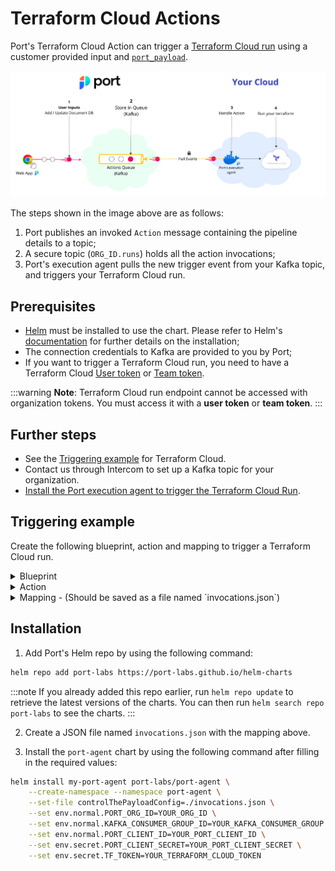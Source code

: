 # Terraform Cloud Actions

Port's Terraform Cloud Action can trigger
a [Terraform Cloud run](https://developer.hashicorp.com/terraform/cloud-docs/api-docs/run#create-a-run) using a customer
provided input
and [`port_payload`](../../self-service-actions-deep-dive/self-service-actions-deep-dive.md#action-message-structure).

![Port Kafka Architecture](../../../../static/img/self-service-actions/setup-backend/terraform-cloud/terraform-cloud-agent-architecture.png)

The steps shown in the image above are as follows:

1. Port publishes an invoked `Action` message containing the pipeline details to a topic;
2. A secure topic (`ORG_ID.runs`) holds all the action invocations;
3. Port's execution agent pulls the new trigger event from your Kafka topic, and triggers your Terraform Cloud run.

## Prerequisites

- [Helm](https://helm.sh) must be installed to use the chart. Please refer to
  Helm's [documentation](https://helm.sh/docs) for further details on the installation;
- The connection credentials to Kafka are provided to you by Port;
- If you want to trigger a Terraform Cloud run, you need to have a Terraform Cloud
  [User token](https://developer.hashicorp.com/terraform/cloud-docs/users-teams-organizations/users#api-tokens) or
  [Team token](https://developer.hashicorp.com/terraform/cloud-docs/users-teams-organizations/api-tokens#team-api-tokens).

:::warning
**Note**: Terraform Cloud run endpoint cannot be accessed with organization tokens. You must access it with a **user
token** or **team token**.
:::

## Further steps

- See the [Triggering example](#Triggering-example) for Terraform Cloud.
- Contact us through Intercom to set up a Kafka topic for your organization.
- [Install the Port execution agent to trigger the Terraform Cloud Run](#Installation).

## Triggering example

Create the following blueprint, action and mapping to trigger a Terraform Cloud run.

<details>
<summary>Blueprint</summary>

```json showLineNumbers
{
  "identifier": "terraform_cloud_workspace",
  "title": "Terraform Cloud Workspace",
  "icon": "Terraform",
  "schema": {
    "properties": {
      "workspace_id": {
        "title": "Workspace Id",
        "type": "string"
      }
    },
    "required": ["workspace_id"]
  },
  "mirrorProperties": {},
  "calculationProperties": {},
  "relations": {}
}
```

</details>

<details>
<summary>Action</summary>

```json showLineNumbers
[
  {
    "identifier": "trigger_tf_run",
    "title": "Trigger TF Cloud run",
    "icon": "Terraform",
    "userInputs": {
      "properties": {},
      "required": [],
      "order": []
    },
    "invocationMethod": {
      "type": "WEBHOOK",
      "agent": true,
      "synchronized": false,
      "method": "POST",
      "url": "https://app.terraform.io/api/v2/runs/"
    },
    "trigger": "DAY-2",
    "requiredApproval": false
  }
]
```

</details>

<details>
<summary>Mapping - (Should be saved as a file named `invocations.json`)</summary>

:::info
To read more about the `controlThePayload` configuration, please refer to
the [Control the payload](../port-execution-agent/control-the-payload.md) documentation.
:::

```json
[
  {
    "enabled": ".action == \"trigger_tf_run\"",
    "headers": {
      "Authorization": "\"Bearer \" + env.TF_TOKEN",
      "Content-Type": "\"application/vnd.api+json\""
    },
    "body": {
      "data": {
        "attributes": {
          "is-destroy": false,
          "message": "\"Triggered via Port\"",
          "variables": ".payload.properties | to_entries | map({key: .key, value: .value})"
        },
        "type": "\"runs\"",
        "relationships": {
          "workspace": {
            "data": {
              "type": "\"workspaces\"",
              "id": ".payload.entity.properties.workspace_id"
            }
          }
        }
      }
    },
    "report": {
      "status": "if .response.statusCode == 201 then \"SUCCESS\" else \"FAILURE\" end",
      "link": "\"https://app.terraform.io/app/\" + .body.payload.entity.properties.organization_name + \"/workspaces/\" + .body.payload.entity.properties.workspace_name + \"/runs/\" + .response.json.data.id",
      "externalRunId": ".response.json.data.id"
    }
  }
]
```

</details>

## Installation

1. Add Port's Helm repo by using the following command:

```sh showLineNumbers
helm repo add port-labs https://port-labs.github.io/helm-charts
```

:::note
If you already added this repo earlier, run `helm repo update` to retrieve
the latest versions of the charts. You can then run `helm search repo port-labs` to see the charts.
:::

2. Create a JSON file named `invocations.json` with the mapping above.

3. Install the `port-agent` chart by using the following command after filling in the required values:

```sh showLineNumbers
helm install my-port-agent port-labs/port-agent \
    --create-namespace --namespace port-agent \
    --set-file controlThePayloadConfig=./invocations.json \
    --set env.normal.PORT_ORG_ID=YOUR_ORG_ID \
    --set env.normal.KAFKA_CONSUMER_GROUP_ID=YOUR_KAFKA_CONSUMER_GROUP \
    --set env.normal.PORT_CLIENT_ID=YOUR_PORT_CLIENT_ID \
    --set env.secret.PORT_CLIENT_SECRET=YOUR_PORT_CLIENT_SECRET \
    --set env.secret.TF_TOKEN=YOUR_TERRAFORM_CLOUD_TOKEN
```
